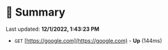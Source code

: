 # 📖 Summary
Last updated: **12/1/2022, 1:43:23 PM**

- `GET` [https://google.com](https://google.com) - **Up** (144ms)
